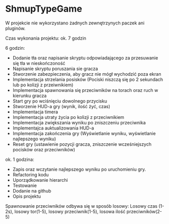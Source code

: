 # ShmupTypeGame

W projekcie nie wykorzystano żadnych zewnętrzynych paczek ani pluginów.

Czas wykonania projektu: ok. 7 godzin

6 godzin:

- Dodanie tła oraz napisanie skryptu odpowiadającego za przesuwanie się tła w nieskończoność
- Napisanie skryptu poruszania sie gracza
- Stworzenie zabezpieczenia, aby gracz nie mógł wychodzić poza ekran
- Implementacja strzelania posisków (Pociski niszczą się po 2 sekundach lub po kolizji z przeiwnikiem)
- Implementacja spawnowania się przeciwników na torach oraz ruch w kierunku gracza
- Start gry po wciśnięciu dowolnego przycisku
- Stworzenie HUD-a gry (wynik, ilość żyć, czas)
- Implementacja timera
- Implementacja utraty życia po kolizji z przeciwnikiem
- Implementacja zwiększania wyniku po zniszczeniu przeciwnika
- Implementajca auktualizowania HUD-a
- Implementacja zakończenia gry (Wyświetlanie wyniku, wyświetlanie najlepszego wyniku)
- Reset gry (ustawienie pozycji gracza, zniszczenie wcześniejszych pocisków oraz przeciwników)

ok. 1 godzina:

- Zapis oraz wczytanie najlepszego wyniku po uruchomieniu gry.
- Refactoring kodu
- Uporządkowanie hierarchi
- Testowanie
- Dodanie na github
- Opis projektu

Spawnowanie przeciwników odbywa się w sposób losowy: Losowy czas (1-2s), losowy tor(1-5), losowy przeciwnik(1-5), losowa ilość przeciwników(2-5)
